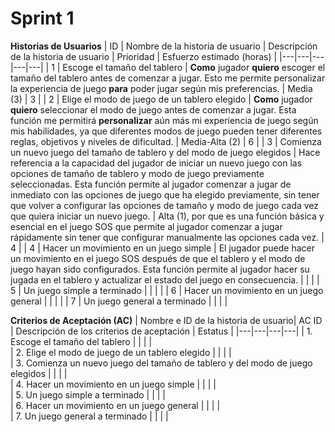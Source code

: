 # Sprint 1
**Historias de Usuarios**
| ID | Nombre de la historia de usuario | Descripción de la historia de usuario | Prioridad | Esfuerzo estimado (horas) |
|---|---|---|---|---|
| 1 | Escoge el tamaño del tablero | **Como** jugador **quiero** escoger el tamaño del tablero antes de comenzar a jugar. Esto me permite personalizar la experiencia de juego **para** poder jugar según mis preferencias. | Media (3) | 3 |
| 2 | Elige el modo de juego de un tablero elegido | **Como** jugador **quiero** seleccionar el modo de juego antes de comenzar a jugar. Esta función me permitirá  **personalizar** aún más mi experiencia de juego según mis habilidades, ya que diferentes modos de juego pueden tener diferentes reglas, objetivos y niveles de dificultad. | Media-Alta (2) | 6 |
| 3 | Comienza un nuevo juego del tamaño de tablero y del modo de juego elegidos  | Hace referencia a la capacidad del jugador de iniciar un nuevo juego con las opciones de tamaño de tablero y modo de juego previamente seleccionadas. Esta función permite al jugador comenzar a jugar de inmediato con las opciones de juego que ha elegido previamente, sin tener que volver a configurar las opciones de tamaño y modo de juego cada vez que quiera iniciar un nuevo juego. | Alta (1), por que es una función básica y esencial en el juego SOS que permite al jugador comenzar a jugar rápidamente sin tener que configurar manualmente las opciones cada vez.  | 4 |
| 4 | Hacer un movimiento en un juego simple | El jugador puede hacer un movimiento en el juego SOS después de que el tablero y el modo de juego hayan sido configurados. Esta función permite al jugador hacer su jugada en el tablero y actualizar el estado del juego en consecuencia. |  |  |
| 5 | Un juego simple  a terminado |  |  |  |
| 6 | Hacer un movimiento en un juego general |  |  |  |
| 7 | Un juego general a terminado |  |  |  |


**Criterios de Aceptación (AC)**
| Nombre e ID de la historia de usuario| AC ID | Descripción de los criterios de aceptación | Estatus |
|---|---|---|---|
| 1. Escoge el tamaño del tablero |  |  |  |  
| 2. Elige el modo de juego de un tablero elegido |  |  |  |  
| 3. Comienza un nuevo juego del tamaño de tablero y del modo de juego elegidos |   |  |  |  
| 4. Hacer un movimiento en un juego simple |  |  |  |  
| 5. Un juego simple  a terminado |  |  |  |  
| 6. Hacer un movimiento en un juego general |  |  |  |  
| 7. Un juego general a terminado | |  |  |  

